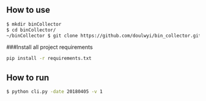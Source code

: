 
## How to use

```bash
$ mkdir binCollector
$ cd binCollector/
~/binCollector $ git clone https://github.com/doulwyi/bin_collector.git
```

###Install all project requirements 
```bash
pip install -r requirements.txt
```

## How to run

```bash
$ python cli.py -date 20180405 -v 1

```

